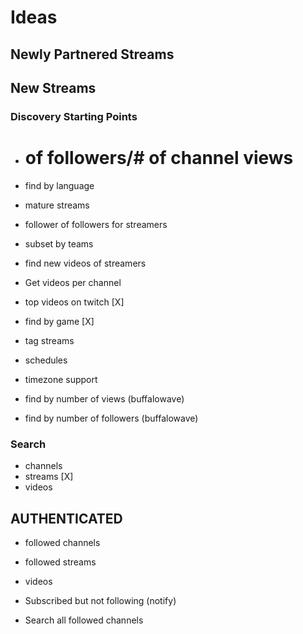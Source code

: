 Ideas
=====

## Newly Partnered Streams
## New Streams

### Discovery Starting Points
* # of followers/# of channel views
* find by language
* mature streams
* follower of followers for streamers
* subset by teams
* find new videos of streamers
* Get videos per channel

* top videos on twitch [X]
* find by game [X]

* tag streams
* schedules
* timezone support
* find by number of views (buffalowave)
* find by number of followers (buffalowave)

### Search
* channels
* streams [X]
* videos

## AUTHENTICATED
* followed channels
* followed streams
* videos

* Subscribed but not following (notify)
* Search all followed channels